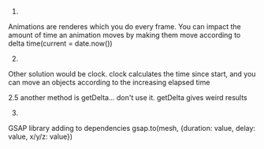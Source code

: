 1.
Animations are renderes which you do every frame.
You can impact the amount of time an animation moves by
making them move according to delta time(current = date.now())

2.
Other solution would be clock.
clock calculates the time since start, and you can
move an objects according to the increasing elapsed time

2.5
another method is getDelta... don't use it.
getDelta gives weird results

3.
GSAP library adding to dependencies
gsap.to(mesh, {duration: value, delay: value, x/y/z: value})
